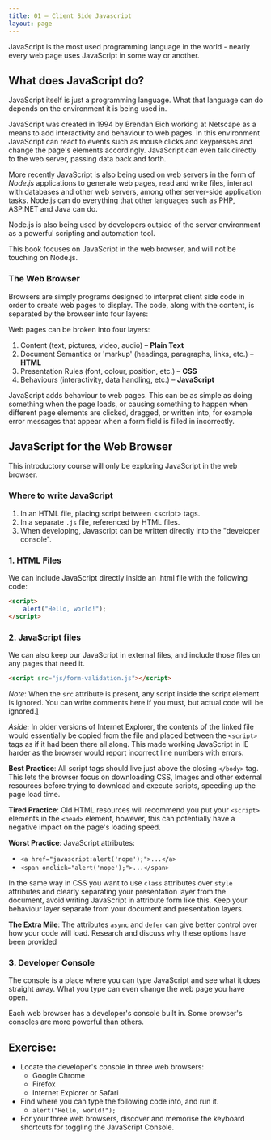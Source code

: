 ```yaml
---
title: 01 – Client Side Javascript
layout: page
---
```

JavaScript is the most used programming language in the world - nearly every web page uses JavaScript in some way or another.

## What does JavaScript do?

JavaScript itself is just a programming language. What that language can do depends on the environment it is being used in.

JavaScript was created in 1994 by Brendan Eich working at Netscape as a means to add interactivity and behaviour to web pages. In this environment JavaScript can react to events such as mouse clicks and keypresses and change the page's elements accordingly. JavaScript can even talk directly to the web server, passing data back and forth.

More recently JavaScript is also being used on web servers in the form of *Node.js* applications to generate web pages, read and write files, interact with databases and other web servers, among other server-side application tasks. Node.js can do everything that other languages such as PHP, ASP.NET and Java can do.

Node.js is also being used by developers outside of the server environment as a powerful scripting and automation tool.

This book focuses on JavaScript in the web browser, and will not be touching on Node.js.

### The Web Browser

Browsers are simply programs designed to interpret client side code in order to create web pages to display. The code, along with the content, is separated by the browser into four layers:

Web pages can be broken into four layers:

1. Content (text, pictures, video, audio) – **Plain Text**
2. Document Semantics or 'markup' (headings, paragraphs, links, etc.) – **HTML**
3. Presentation Rules (font, colour, position, etc.) – **CSS**
4. Behaviours (interactivity, data handling, etc.) – **JavaScript**

JavaScript adds behaviour to web pages. This can be as simple as doing something when the page loads, or causing something to happen when different page elements are clicked, dragged, or written into, for example error messages that appear when a form field is filled in incorrectly.

## JavaScript for the Web Browser

This introductory course will only be exploring JavaScript in the web browser.

### Where to write JavaScript

1. In an HTML file, placing script between &lt;script&gt; tags.
2. In a separate `.js` file, referenced by HTML files.
3. When developing, Javascript can be written directly into the "developer console".

### 1. HTML Files

We can include JavaScript directly inside an .html file with the following code:

```html
<script>
	alert("Hello, world!");
</script>
```

### 2. JavaScript files

We can also keep our JavaScript in external files, and include those files on any pages that need it.

```html
<script src="js/form-validation.js"></script>
```

*Note*: When the `src` attribute is present, any script inside the script element is ignored. You can write comments here if you must, but actual code will be ignored.[1]

[1]:http://www.w3.org/TR/html5/scripting-1.html#inline-documentation-for-external-scripts

*Aside:* In older versions of Internet Explorer, the contents of the linked file would essentially be copied from the file and placed between the `<script>` tags as if it had been there all along. This made working JavaScript in IE harder as the browser would report incorrect line numbers with errors.

**Best Practice**: All script tags should live just above the closing `</body>` tag. This lets the browser focus on downloading CSS, Images and other external resources before trying to download and execute scripts, speeding up the page load time.

**Tired Practice**: Old HTML resources will recommend you put your `<script>` elements in the `<head>` element, however, this can potentially have a negative impact on the page's loading speed.

**Worst Practice**: JavaScript attributes:

* `<a href="javascript:alert('nope');">...</a>`
* `<span onclick="alert('nope');">...</span>`

In the same way in CSS you want to use `class` attributes over `style` attributes and clearly separating your presentation layer from the document, avoid writing JavaScript in attribute form like this. Keep your behaviour layer separate from your document and presentation layers.

**The Extra Mile**: The attributes `async` and `defer` can give better control over how your code will load. Research and discuss why these options have been provided

### 3. Developer Console

The console is a place where you can type JavaScript and see what it does straight away. What you type can even change the web page you have open.

Each web browser has a developer's console built in. Some browser's consoles are more powerful than others.

## Exercise:

* Locate the developer's console in three web browsers:
    * Google Chrome
    * Firefox
    * Internet Explorer or Safari
* Find where you can type the following code into, and run it.
    * `alert("Hello, world!");`
* For your three web browsers, discover and memorise the keyboard shortcuts for toggling the JavaScript Console.
